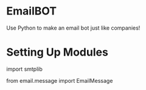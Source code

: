 # EmailBOT
Use Python to make an email bot just like companies!
# Setting Up Modules
import smtplib


from email.message import EmailMessage
